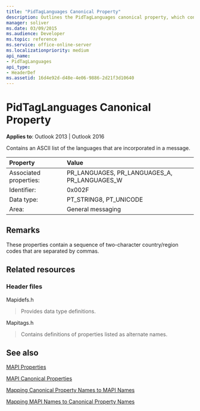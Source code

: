 ```yaml
---
title: "PidTagLanguages Canonical Property"
description: Outlines the PidTagLanguages canonical property, which contains an ASCII list of the languages that are incorporated in a message.
manager: soliver
ms.date: 03/09/2015
ms.audience: Developer
ms.topic: reference
ms.service: office-online-server
ms.localizationpriority: medium
api_name:
- PidTagLanguages
api_type:
- HeaderDef
ms.assetid: 16d4e92d-d48e-4e06-9886-2d21f3d10640
---
```


# PidTagLanguages Canonical Property

  
  
**Applies to**: Outlook 2013 | Outlook 2016 
  
Contains an ASCII list of the languages that are incorporated in a message. 
  
|Property|Value|
|:-----|:-----|
|Associated properties:  <br/> |PR_LANGUAGES, PR_LANGUAGES_A, PR_LANGUAGES_W  <br/> |
|Identifier:  <br/> |0x002F  <br/> |
|Data type:  <br/> |PT_STRING8, PT_UNICODE  <br/> |
|Area:  <br/> |General messaging  <br/> |
   
## Remarks

These properties contain a sequence of two-character country/region codes that are separated by commas. 
  
## Related resources

### Header files

Mapidefs.h
  
> Provides data type definitions.
    
Mapitags.h
  
> Contains definitions of properties listed as alternate names.
    
## See also



[MAPI Properties](mapi-properties.md)
  
[MAPI Canonical Properties](mapi-canonical-properties.md)
  
[Mapping Canonical Property Names to MAPI Names](mapping-canonical-property-names-to-mapi-names.md)
  
[Mapping MAPI Names to Canonical Property Names](mapping-mapi-names-to-canonical-property-names.md)

